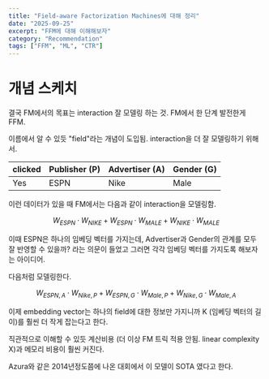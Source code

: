 ```yaml
---
title: "Field-aware Factorization Machines에 대해 정리"
date: "2025-09-25"
excerpt: "FFM에 대해 이해해보자"
category: "Recommendation"
tags: ["FFM", "ML", "CTR"]
---
```


# 개념 스케치

결국 FM에서의 목표는 interaction 잘 모델링 하는 것.
FM에서 한 단계 발전한게 FFM.

이름에서 알 수 있듯 "field"라는 개념이 도입됨.
interaction을 더 잘 모델링하기 위해서.

| clicked | Publisher (P) | Advertiser (A) | Gender (G) |
|---------|---------------|----------------|------------|
| Yes     | ESPN          | Nike           | Male       |


이런 데이터가 있을 때 FM에서는 다음과 같이 interaction을 모델링함.

$$
W_{ESPN} \cdot W_{NIKE} + W_{ESPN} \cdot W_{MALE} + W_{NIKE} \cdot W_{MALE}
$$

이때 ESPN은 하나의 임베딩 벡터를 가지는데, Advertiser과 Gender의 관계를 모두 잘 반영할 수 있을까?
라는 의문이 들었고 그러면 각각 임베딩 벡터를 가지도록 해보자는 아이디어.

다음처럼 모델링한다.

$$
W_{ESPN,A} \cdot W_{Nike,P} + W_{ESPN,G} \cdot W_{Male,P} + W_{Nike,G} \cdot W_{Male,A}
$$

이제 embedding vector는 하나의 field에 대한 정보만 가지니까 K (임베딩 벡터의 길이)를 훨씬 더 작게 잡는다고 한다.

직관적으로 이해할 수 있듯 계산비용 (더 이상 FM 트릭 적용 안됨. linear complexity X)과 메모리 비용이 훨씬 커진다.

Azura와 같은 2014년정도쯤에 나온 대회에서 이 모델이 SOTA 였다고 한다.
